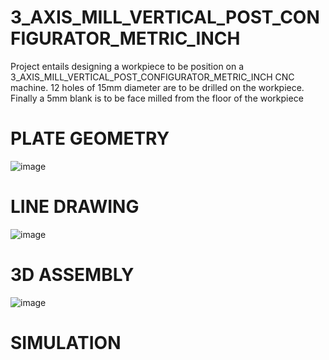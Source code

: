 # 3_AXIS_MILL_VERTICAL_POST_CONFIGURATOR_METRIC_INCH
Project entails designing a workpiece to be position on a 3_AXIS_MILL_VERTICAL_POST_CONFIGURATOR_METRIC_INCH CNC machine. 12 holes of 15mm diameter are to be drilled on the workpiece. Finally a 5mm blank is to be face milled from the floor of the workpiece
# PLATE GEOMETRY
![image](https://user-images.githubusercontent.com/48593159/162800302-5aec3281-bb8d-4d14-930b-b7289c133268.png)
# LINE DRAWING
![image](https://user-images.githubusercontent.com/48593159/162801186-cc494ef2-6cb5-4e1b-a542-d37dde021101.png)
# 3D ASSEMBLY
![image](https://user-images.githubusercontent.com/48593159/162801359-150c72dc-ad62-40c2-857c-2041ef2b5de5.png)
# SIMULATION


